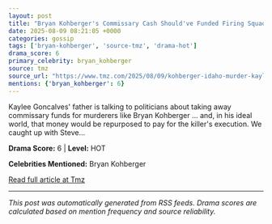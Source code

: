 ```yaml
---
layout: post
title: "Bryan Kohberger's Commissary Cash Should've Funded Firing Squad, Victim's Dad Says"
date: 2025-08-09 08:21:05 +0000
categories: gossip
tags: ['bryan-kohberger', 'source-tmz', 'drama-hot']
drama_score: 6
primary_celebrity: bryan_kohberger
source: tmz
source_url: "https://www.tmz.com/2025/08/09/kohberger-idaho-murder-kaylee-goncalves-dad-commissary-money/"
mentions: {'bryan_kohberger': 6}
---
```


Kaylee Goncalves' father is talking to politicians about taking away commissary funds for murderers like Bryan Kohberger ... and, in his ideal world, that money would be repurposed to pay for the killer's execution. We caught up with Steve…

**Drama Score:** 6 | **Level:** HOT

**Celebrities Mentioned:** Bryan Kohberger

[Read full article at Tmz](https://www.tmz.com/2025/08/09/kohberger-idaho-murder-kaylee-goncalves-dad-commissary-money/)

---
*This post was automatically generated from RSS feeds. Drama scores are calculated based on mention frequency and source reliability.*
